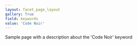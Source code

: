 ```yaml
---
layout: facet_page_layout
gallery: True
field: keywords
value: 'Code Noir'
---
```


Sample page with a description about the 'Code Noir' keyword